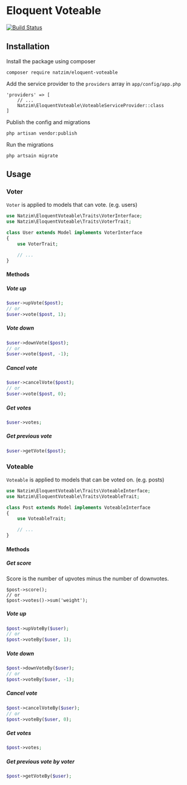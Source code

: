 # Eloquent Voteable

[![Build Status](https://img.shields.io/travis/natzim/eloquent-voteable.svg?style=flat-square)](https://travis-ci.org/natzim/eloquent-voteable)

## Installation

Install the package using composer

```
composer require natzim/eloquent-voteable
```

Add the service provider to the `providers` array in `app/config/app.php`

```
'providers' => [
    // ...
    Natzim\EloquentVoteable\VoteableServiceProvider::class
]
```

Publish the config and migrations

```
php artisan vendor:publish
```

Run the migrations

```
php artsain migrate
```

## Usage

### Voter

`Voter` is applied to models that can vote. (e.g. users)

```php
use Natzim\EloquentVoteable\Traits\VoterInterface;
use Natzim\EloquentVoteable\Traits\VoterTrait;

class User extends Model implements VoterInterface
{
    use VoterTrait;

    // ...
}
```

#### Methods

##### Vote up

```php
$user->upVote($post);
// or
$user->vote($post, 1);
```

##### Vote down

```php
$user->downVote($post);
// or
$user->vote($post, -1);
```

##### Cancel vote

```php
$user->cancelVote($post);
// or
$user->vote($post, 0);
```

##### Get votes

```php
$user->votes;
```

##### Get previous vote

```php
$user->getVote($post);
```

### Voteable

`Voteable` is applied to models that can be voted on. (e.g. posts)

```php
use Natzim\EloquentVoteable\Traits\VoteableInterface;
use Natzim\EloquentVoteable\Traits\VoteableTrait;

class Post extends Model implements VoteableInterface
{
    use VoteableTrait;

    // ...
}
```

#### Methods

##### Get score

Score is the number of upvotes minus the number of downvotes.

```
$post->score();
// or
$post->votes()->sum('weight');
```

##### Vote up

```php
$post->upVoteBy($user);
// or
$post->voteBy($user, 1);
```

##### Vote down

```php
$post->downVoteBy($user);
// or
$post->voteBy($user, -1);
```

##### Cancel vote

```php
$post->cancelVoteBy($user);
// or
$post->voteBy($user, 0);
```

##### Get votes

```php
$post->votes;
```

##### Get previous vote by voter

```php
$post->getVoteBy($user);
```
